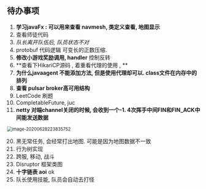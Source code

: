 ## 待办事项

1. **学习javaFx : 可以用来查看 navmesh, 类定义查看, 地图显示**
2. 查看师徒代码
6. *队长离开队伍后, 队员状态不对*
7. protobuf 代码逻辑   可变长的正数压缩. 
8. **修改小游戏奖励调用, handler**  控制反转
13. **查看下HikariCP源码 , 着重看代理的使用 ,  **
14. **为什么javaagent 不能添加方法, 但是使用代理却可以.  class文件在内存中的排列**
15. **查看 pulsar  broker高可用结构**
17. LeetCode 刷题
18. CompletableFuture, juc
19. **netty 对端channel关闭的时候, 会收到一个-1.  4次挥手中间FIN和FIN_ACK中间能发送数据**

<img src="C:\Users\Administrator\AppData\Roaming\Typora\typora-user-images\image-20200628223835752.png" alt="image-20200628223835752" style="zoom:80%;" />



20. 黑无常任务, 会经常打出地图. 可能是因为地图数据不一致
21. 行为树实现
22. 跨服, 移动, 战斗
23. Disruptor 框架类图
24. **十字链表 aoi**  ok
25.  队长使用技能, 队员会自动去打怪